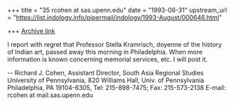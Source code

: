 +++
title = "35 rcohen at sas.upenn.edu"
date = "1993-08-31"
upstream_url = "https://list.indology.info/pipermail/indology/1993-August/000646.html"

+++
[Archive link](https://list.indology.info/pipermail/indology/1993-August/000646.html)

I report with regret that Professor Stella Kramrisch, doyenne of the history
of Indian art, passed away this morning in Philadelphia. When more
information is known concerning memorial services, etc. I will post it.

-- 
Richard J. Cohen, Assistant Director, South Asia Regional Studies
University of Pennsylvania, 820 Williams Hall, Univ. of Pennsylvania
Philadelphia, PA 19104-6305, Tel: 215-898-7475; Fax: 215-573-2138
E-mail: rcohen at mail.sas.upenn.edu





